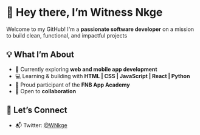 # 👋 Hey there, I’m Witness Nkge

Welcome to my GitHub! I'm a **passionate software developer** on a mission to build clean, functional, and impactful projects

## 💡 What I’m About
- 🔭 Currently exploring **web and mobile app development**
- 💻 Learning & building with **HTML | CSS | JavaScript | React | Python**
- 🌱 Proud participant of the **FNB App Academy**
- 🤝 Open to **collaboration**

## 🚀 Let’s Connect
- 📬 Twitter: [@WNkge](https://twitter.com/WNkge)

